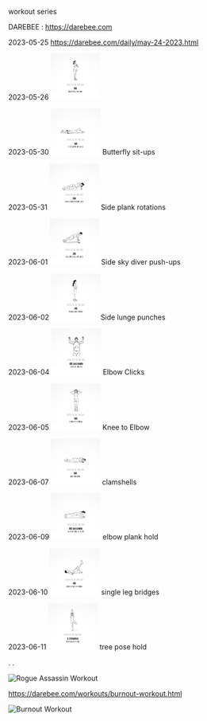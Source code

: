 workout series

DAREBEE : https://darebee.com

2023-05-25 https://darebee.com/daily/may-24-2023.html

2023-05-26 <img src="./img/backLegRaises.gif" style="width:100px;" >


2023-05-30 <img src="./img/butterfly_sit-ups.gif" style="width:100px;" > Butterfly sit-ups 

2023-05-31 <img src="./img/sidePlankRotations.gif" style="width:100px;" > Side plank rotations 

2023-06-01 <img src="./img/sky_diver_push_ups.gif" style="width:100px;" > Side sky diver push-ups 

2023-06-02 <img src="./img/lunge_punches.gif" style="width:100px;" >Side lunge punches 

2023-06-04 <img src="./img/elbow_clicks.gif" style="width:100px;" > Elbow Clicks 

2023-06-05 <img src="./img/knee_to_elbow.gif" style="width:100px;" > Knee to Elbow 

2023-06-07 <img src="./img/clamshells.gif" style="width:100px;" > clamshells

2023-06-09 <img src="./img/elbow_plank_hold.gif" style="width:100px;" > elbow plank hold

2023-06-10 <img src="./img/single_leg_bridges.gif" style="width:100px;" > single leg bridges

2023-06-11 <img src="./img/tree_pose_hold.gif" style="width:100px;" > tree pose hold



.
.

<img alt="Rogue Assassin Workout" src="https://darebee.com/images/workouts/rogue-assassin-workout-intro.jpg" style="width:100px;" >

https://darebee.com/workouts/burnout-workout.html



<img src="https://darebee.com/images/workouts/burnout-workout.jpg" alt="Burnout Workout" style="width:100px;" >
